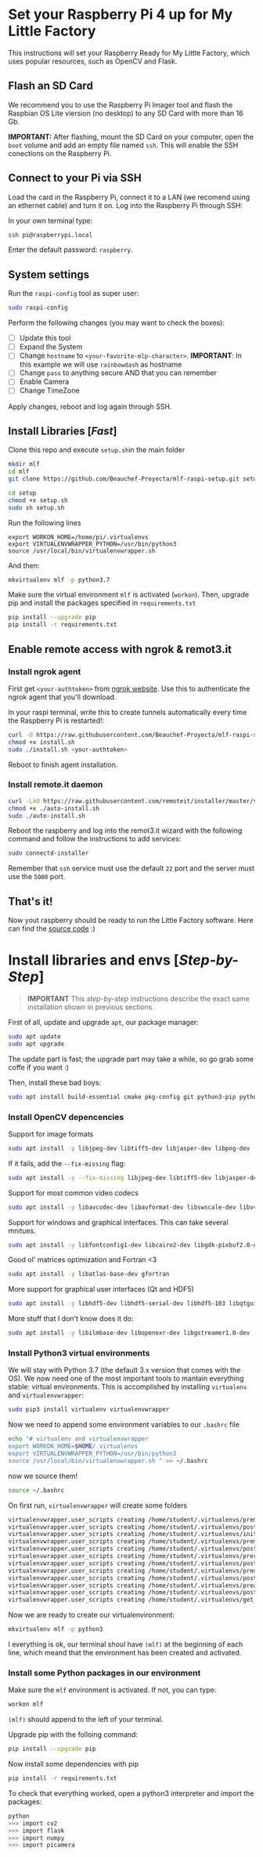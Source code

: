 # Set your Raspberry Pi 4 up for My Little Factory

This instructions will set your Raspberry Ready for My Little Factory, which uses popular resources, such as OpenCV and Flask.
## Flash an SD Card
We recommend you to use the Raspberry Pi Imager tool and flash the Raspbian OS Lite viersion (no desktop) to any SD Card with more than 16 Gb.

**IMPORTANT:** After flashing, mount the SD Card on your computer, open the `boot` volume and add an empty file named `ssh`. This will enable the SSH conections on the Raspberry Pi.

## Connect to your Pi via SSH
Load the card in the Raspberry Pi, connect it to a LAN (we recomend using an ethernet cable) and turn it on. Log into the Raspberry Pi through SSH:

In your own terminal type:
```sh
ssh pi@raspberrypi.local
```
Enter the default password: `raspberry`.

## System settings
Run the `raspi-config` tool as super user:
```sh
sudo raspi-config
```

Perform the following changes (you may want to check the boxes):
- [ ] Update this tool
- [ ] Expand the System
- [ ] Change `hostname` to `<your-favorite-mlp-character>`. 
**IMPORTANT**: In this example we will use `rainbowdash` as hostname
- [ ] Change `pass` to anything secure AND that you can remember
- [ ] Enable Camera
- [ ] Change TimeZone

Apply changes, reboot and log again through SSH.

## Install Libraries [*Fast*]

Clone this repo and execute `setup.sh`in the main folder

```sh
mkdir mlf
cd mlf
git clone https://github.com/Beauchef-Proyecta/mlf-raspi-setup.git setup

cd setup
chmod +x setup.sh
sudo sh setup.sh
```

Run the following lines
```
export WORKON_HOME=/home/pi/.virtualenvs
export VIRTUALENVWRAPPER_PYTHON=/usr/bin/python3
source /usr/local/bin/virtualenvwrapper.sh
```

And then:
```sh
mkvirtualenv mlf -p python3.7
```
Make sure the virtual environment `mlf` is activated (`workon`). Then, upgrade pip and install the packages specified in `requirements.txt`
```sh
pip install --upgrade pip
pip install -r requirements.txt
```

## Enable remote access with ngrok & remot3.it

### Install ngrok agent

First get `<your-authtoken>` from [ngrok website](https://dashboard.ngrok.com/get-started/your-authtoken). Use this to authenticate the ngrok agent that you\'ll download.

In your raspi terminal, write this to create tunnels automatically every time the Raspberry Pi is restarted!:

```sh
curl -O https://raw.githubusercontent.com/Beauchef-Proyecta/mlf-raspi-setup/main/install.sh
chmod +x install.sh
sudo ./install.sh <your-authtoken>
```
Reboot to finish agent installation.
### Install remote.it daemon
```sh
curl -LkO https://raw.githubusercontent.com/remoteit/installer/master/scripts/auto-install.sh
chmod +x ./auto-install.sh
sudo ./auto-install.sh
```
Reboot the raspberry and log into the remot3.it wizard with the following command and follow the instructions to add services:
```sh
sudo connectd-installer
```
Remember that `ssh` service must use the default `22` port and the server must use the `5000` port.

## That's it!
Now yout raspberry should be ready to run the Little Factory software. Here can find the  [source code](https://github.com/Beauchef-Proyecta/mlf) :)
# Install libraries and envs [*Step-by-Step*]

> **IMPORTANT** 
This *step-by-step* instructions describe the exact same installation shown in previous sections.

First of all, update and upgrade `apt`, our package manager:
```sh
sudo apt update
sudo apt upgrade
```
The update part is fast; the upgrade part may take a while, so go grab some coffe if you want :)

Then, install these bad boys:
```sh
sudo apt install build-essential cmake pkg-config git python3-pip python3-dev screen
```

### Install OpenCV depencencies
Support for image formats
```sh
sudo apt install -y libjpeg-dev libtiff5-dev libjasper-dev libpng-dev
```
If it fails, add the `--fix-missing` flag:
```sh
sudo apt install -y --fix-missing libjpeg-dev libtiff5-dev libjasper-dev libpng-dev
```

Support for most common video codecs
```sh
sudo apt install -y libavcodec-dev libavformat-dev libswscale-dev libv4l-dev libxvidcore-dev libx264-dev
```
Support for windows and graphical interfaces. This can take several mnitues.
```sh
sudo apt install -y libfontconfig1-dev libcairo2-dev libgdk-pixbuf2.0-dev libpango1.0-dev libgtk2.0-dev libgtk-3-dev
```
Good ol' matrices optimization and Fortran <3
```sh
sudo apt install -y libatlas-base-dev gfortran
```
More support for graphical user interfaces (Qt and HDF5)
```sh
sudo apt install -y libhdf5-dev libhdf5-serial-dev libhdf5-103 libqtgui4 libqtwebkit4 libqt4-test python3-pyqt5
```
More stuff that I don't know does it do:
```sh
sudo apt install -y libilmbase-dev libopenexr-dev libgstreamer1.0-dev
```

### Install Python3 virtual environments

We will stay with Python 3.7 (the default 3.x version that comes with the OS). We now need one of the most important tools to mantain everything stable: virtual environments. This is accomplished by installing `virtualenv` and `virtualenvwrapper`:

```sh
sudo pip3 install virtualenv virtualenvwrapper
```

Now we need to append some environment variables to our `.bashrc` file
```sh
echo "# virtualenv and virtualenvwrapper
export WORKON_HOME=$HOME/.virtualenvs
export VIRTUALENVWRAPPER_PYTHON=/usr/bin/python3
source /usr/local/bin/virtualenvwrapper.sh " >> ~/.bashrc
```

now we source them!
```sh
source ~/.bashrc
```
On first run, `virtualenvwrapper` will create some folders
```sh
virtualenvwrapper.user_scripts creating /home/student/.virtualenvs/premkproject
virtualenvwrapper.user_scripts creating /home/student/.virtualenvs/postmkproject
virtualenvwrapper.user_scripts creating /home/student/.virtualenvs/initialize
virtualenvwrapper.user_scripts creating /home/student/.virtualenvs/premkvirtualenv
virtualenvwrapper.user_scripts creating /home/student/.virtualenvs/postmkvirtualenv
virtualenvwrapper.user_scripts creating /home/student/.virtualenvs/prermvirtualenv
virtualenvwrapper.user_scripts creating /home/student/.virtualenvs/postrmvirtualenv
virtualenvwrapper.user_scripts creating /home/student/.virtualenvs/predeactivate
virtualenvwrapper.user_scripts creating /home/student/.virtualenvs/postdeactivate
virtualenvwrapper.user_scripts creating /home/student/.virtualenvs/preactivate
virtualenvwrapper.user_scripts creating /home/student/.virtualenvs/postactivate
virtualenvwrapper.user_scripts creating /home/student/.virtualenvs/get_env_details
```
Now we are ready to create our virtualenvironment:
```sh
mkvirtualenv mlf -p python3
```
I everything is ok, our terminal shoul have `(mlf)` at the beginning of each line, which meand that the environment has been created and activated.

### Install some Python packages in our environment

Make sure the `mlf` environment is activated. If not, you can type:
```sh
workon mlf
```
`(mlf)` should append to the left of your terminal.

Upgrade pip with the folloing command:
```sh
pip install --upgrade pip
```
Now install some dependencies with pip
```sh
pip install -r requirements.txt
```

To check that everything worked, open a python3 interpreter and import the packages:
```sh
python
>>> import cv2
>>> import flask
>>> import numpy
>>> import picamera
```



